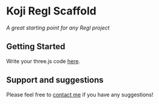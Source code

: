 # Koji Regl Scaffold

*A great starting point for any Regl project*

## Getting Started
Write your three.js code [here](#~/index.js).

## Support and suggestions
Please feel free to [contact me](https://gokoji.com/profile/rong) if you have any suggestions!   